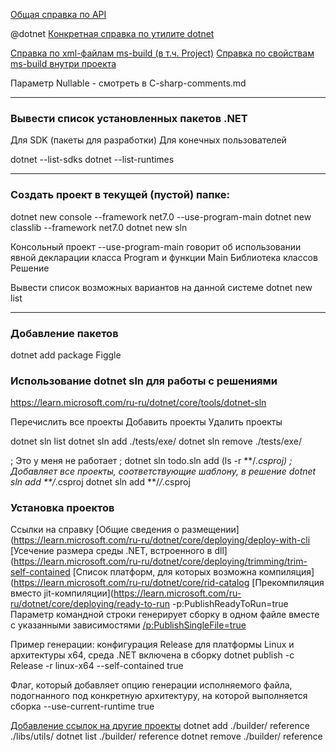 [Общая справка по API](https://learn.microsoft.com/ru-ru/dotnet/api/)

@dotnet
[Конкретная справка по утилите dotnet](https://learn.microsoft.com/ru-ru/dotnet/core/tools/dotnet)

[Справка по xml-файлам ms-build (в т.ч. Project)](https://learn.microsoft.com/ru-ru/visualstudio/msbuild/msbuild-project-file-schema-reference)
[Справка по свойствам ms-build внутри проекта](https://learn.microsoft.com/ru-ru/dotnet/core/project-sdk/msbuild-props#implicitusings)

Параметр Nullable - смотреть в C-sharp-comments.md


---
### Вывести список установленных пакетов .NET
Для SDK (пакеты для разработки)
Для конечных пользователей

dotnet --list-sdks
dotnet --list-runtimes


---
### Создать проект в текущей (пустой) папке:

dotnet new console  --framework net7.0 --use-program-main
dotnet new classlib --framework net7.0
dotnet new sln


Консольный проект
    --use-program-main говорит об использовании явной декларации класса Program и функции Main
Библиотека классов
Решение

Вывести список возможных вариантов на данной системе
dotnet new list

---
### Добавление пакетов
dotnet add package Figgle

### Использование dotnet sln для работы с решениями
https://learn.microsoft.com/ru-ru/dotnet/core/tools/dotnet-sln

Перечислить все проекты
Добавить проекты
Удалить проекты

dotnet sln list
dotnet sln add ./tests/exe/
dotnet sln remove ./tests/exe/

; Это у меня не работает
; dotnet sln todo.sln add (ls -r **/*.csproj)
; Добавляет все проекты, соответствующие шаблону, в решение
dotnet sln add **/*.csproj
dotnet sln add **/*/*.csproj

### Установка проектов
Ссылки на справку
[Общие сведения о размещении](https://learn.microsoft.com/ru-ru/dotnet/core/deploying/deploy-with-cli
[Усечение размера среды .NET, встроенного в dll](https://learn.microsoft.com/ru-ru/dotnet/core/deploying/trimming/trim-self-contained
[Список платформ, для которых возможна компиляция](https://learn.microsoft.com/ru-ru/dotnet/core/rid-catalog
[Прекомпиляция вместо jit-компиляции](https://learn.microsoft.com/ru-ru/dotnet/core/deploying/ready-to-run
-p:PublishReadyToRun=true
Параметр командной строки генерирует сборку в одном файле вместе с указанными зависимостями
[/p:PublishSingleFile=true](https://github.com/dotnet/designs/blob/main/accepted/2020/single-file/design.md)

Пример генерации: конфигурация Release для платформы Linux и архитектуры x64, среда .NET включена в сборку
dotnet publish -c Release -r linux-x64 --self-contained true

Флаг, который добавляет опцию генерации исполняемого файла, подогнанного под конкретную архитектуру, на которой выполняется сборка
--use-current-runtime true

[Добавление ссылок на другие проекты](https://learn.microsoft.com/ru-ru/dotnet/core/tools/dotnet-add-reference)
dotnet add ./builder/ reference ./libs/utils/
dotnet list ./builder/ reference
dotnet remove ./builder/ reference
